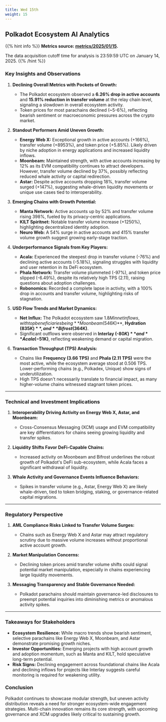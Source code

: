 ```yaml
---
title: Wed 15th
weight: 15
---
```


## **Polkadot Ecosystem AI Analytics**
{{% hint info %}}
**Metrics source: [metrics/2025/01/15](../../../../metrics/2025/01/15).**

The data acquisition cutoff time for analysis is 23:59:59 UTC on January 14, 2025.
{{% /hint %}}

### Key Insights and Observations

1. **Declining Overall Metrics with Pockets of Growth:**
   - The Polkadot ecosystem observed a **6.26% drop in active accounts** and **15.91% reduction in transfer volume** at the relay chain level, signaling a slowdown in overall ecosystem activity.
   - Token prices for most parachains declined (~5-6%), reflecting bearish sentiment or macroeconomic pressures across the crypto market.

2. **Standout Performers Amid Uneven Growth:**
   - **Energy Web X:** Exceptional growth in active accounts (+166%), transfer volume (+8953%), and token price (+5.85%). Likely driven by niche adoption in energy applications and increased liquidity inflows.
   - **Moonbeam:** Maintained strength, with active accounts increasing by 12% as its EVM compatibility continues to attract developers. However, transfer volume declined by 37%, possibly reflecting reduced whale activity or capital redirection.
   - **Astar:** Despite active accounts dropping 18%, transfer volume surged (+147%), suggesting whale-driven liquidity movements or unique use cases tied to interoperability.

3. **Emerging Chains with Growth Potential:**
   - **Manta Network:** Active accounts up by 52% and transfer volume rising 398%, fueled by its privacy-centric applications.
   - **KILT Spiritnet:** Notable transfer volume increase (+1250%), highlighting decentralized identity adoption.
   - **Neuro Web:** A 54% surge in active accounts and 415% transfer volume growth suggest growing early-stage traction.

4. **Underperformance Signals from Key Players:**
   - **Acala:** Experienced the steepest drop in transfer volume (-76%) and declining active accounts (-5.18%), signaling struggles with liquidity and user retention in its DeFi ecosystem.
   - **Phala Network:** Transfer volume plummeted (-97%), and token price slipped (-6.49%), despite its relatively high TPS (2.11), raising questions about adoption challenges.
   - **Robonomics:** Recorded a complete lapse in activity, with a 100% drop in accounts and transfer volume, highlighting risks of stagnation.

5. **USD Flow Trends and Market Dynamics:**
   - **Net Influx:** The Polkadot ecosystem saw $1.8M in net inflows, with top beneficiaries being **Moonbeam ($546K)**, **Hydration ($835K)**, and **Bifrost ($364K)**.
   - Significant outflows were observed in **Interlay (-$80K)** and **Acala (-$51K)**, reflecting weakening demand or capital migration.

6. **Transaction Throughput (TPS) Analysis:**
   - Chains like **Frequency (3.66 TPS)** and **Phala (2.11 TPS)** were the most active, while the ecosystem average stood at 0.506 TPS. Lower-performing chains (e.g., Polkadex, Unique) show signs of underutilization.
   - High TPS doesn't necessarily translate to financial impact, as many higher-volume chains witnessed stagnant token prices.

---

### Technical and Investment Implications

1. **Interoperability Driving Activity on Energy Web X, Astar, and Moonbeam:**
   - Cross-Consensus Messaging (XCM) usage and EVM compatibility are key differentiators for chains seeing growing liquidity and transfer spikes.

2. **Liquidity Shifts Favor DeFi-Capable Chains:**
   - Increased activity on Moonbeam and Bifrost underlines the robust growth of Polkadot's DeFi sub-ecosystem, while Acala faces a significant withdrawal of liquidity.

3. **Whale Activity and Governance Events Influence Behaviors:**
   - Spikes in transfer volume (e.g., Astar, Energy Web X) are likely whale-driven, tied to token bridging, staking, or governance-related capital migrations.

---

### Regulatory Perspective

1. **AML Compliance Risks Linked to Transfer Volume Surges:**
   - Chains such as Energy Web X and Astar may attract regulatory scrutiny due to massive volume increases without proportional active account growth.

2. **Market Manipulation Concerns:**
   - Declining token prices amid transfer volume shifts could signal potential market manipulation, especially in chains experiencing large liquidity movements.

3. **Messaging Transparency and Stable Governance Needed:**
   - Polkadot parachains should maintain governance-led disclosures to preempt potential inquiries into diminishing metrics or anomalous activity spikes.

---

### Takeaways for Stakeholders

- **Ecosystem Resilience:** While macro trends show bearish sentiment, selective parachains like Energy Web X, Moonbeam, and Astar demonstrate promising growth niches.
- **Investor Opportunities:** Emerging projects with high account growth and adoption momentum, such as Manta and KILT, hold speculative long-term potential.
- **Risk Signs:** Declining engagement across foundational chains like Acala and declining inflows for projects like Interlay suggests careful monitoring is required for weakening utility.

### Conclusion

Polkadot continues to showcase modular strength, but uneven activity distribution reveals a need for stronger ecosystem-wide engagement strategies. Multi-chain innovation remains its core strength, with upcoming governance and XCM upgrades likely critical to sustaining growth.
